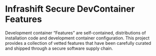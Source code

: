 # Infrashift Secure DevContainer Features
Development container “Features” are self-contained, distributions of installation code and development container configuration. This project provides a collection of vetted features that have been carefully curated and shipped through a secure software supply chain. 
